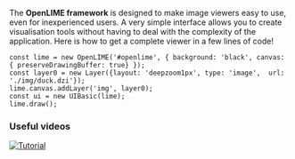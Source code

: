 The **OpenLIME framework** is designed to make image viewers easy to use, even for inexperienced users. A very simple interface allows you to create visualisation tools without having to deal with the complexity of the application.
Here is how to get a complete viewer in a few lines of code!
```
const lime = new OpenLIME('#openlime', { background: 'black', canvas: { preserveDrawingBuffer: true} });
const layer0 = new Layer({layout: 'deepzoom1px', type: 'image',  url: './img/duck.dzi'});
lime.canvas.addLayer('img', layer0);
const ui = new UIBasic(lime);
lime.draw();
```
### Useful videos
[![Tutorial](http://img.youtube.com/vi/h33Srr5J9nY/0.jpg)](http://www.youtube.com/watch?v=h33Srr5J9nY "JavaScript ES6 Arrow Functions Tutorial")

